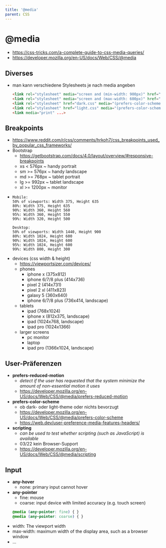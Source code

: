 ```yaml
---
title: '@media'
parent: CSS
---
```


# @media
- <https://css-tricks.com/a-complete-guide-to-css-media-queries/>
- <https://developer.mozilla.org/en-US/docs/Web/CSS/@media>


## Diverses
- man kann verschiedene Stylesheets je nach media angeben
  ```html
  <link rel="stylesheet" media="screen and (min-width: 900px)" href="widescreen.css">
  <link rel="stylesheet" media="screen and (max-width: 600px)" href="smallscreen.css">
  <link rel="stylesheet" href="dark.css" media="(prefers-color-scheme: dark)">
  <link rel="stylesheet" href="light.css" media="(prefers-color-scheme: no-preference), (prefers-color-scheme: light)">
  <link media="print" ...>
  ```


## Breakpoints
- <https://www.reddit.com/r/css/comments/hrkoh7/css_breakpoints_used_by_popular_css_frameworks/>
- Bootstrap
  - <https://getbootstrap.com/docs/4.0/layout/overview/#responsive-breakpoints>
  - xs <  576px ~ handy portrait
  - sm >= 576px ~ handy landscape
  - md >= 768px ~ tablet portrait
  - lg >= 992px ~ tablet landscape
  - xl >= 1200px ~ monitor
- ```
  Mobile: 
  50% of viewports: Width 375, Height 635 
  80%: Width 375, Height 635 
  90%: Width 360, Height 560 
  95%: Width 360, Height 550 
  99%: Width 320, Height 500
  
  Desktop:
  50% of viewports: Width 1440, Height 900
  80%: Width 1024, Height 600
  90%: Width 1024, Height 600
  95%: Width 1024, Height 600
  99%: Width 800, Height 300
  ```
- devices (css width & height)
  - <https://viewportsizer.com/devices/>
  - phones
    - iphone x (375x812)
    - iphone 6/7/8 plus (414x736)
    - pixel 2 (414x731)
    - pixel 2 xl (411x823)
    - galaxy 5 (360x640)
    - iphone 6/7/8 plus (736x414, landscape)
  - tablets
    - ipad (768x1024)
    - iphone x (812x375, landscape)
    - ipad (1024x768, landscape)
    - ipad pro (1024x1366)
  - larger screens
    - pc monitor
    - laptop
    - ipad pro (1366x1024, landscape)


## User-Präferenzen
- **prefers-reduced-motion**
  - *detect if the user has requested that the system minimize the amount of non-essential motion it uses*
  - <https://developer.mozilla.org/en-US/docs/Web/CSS/@media/prefers-reduced-motion>
- **prefers-color-scheme**
  - ob dark- oder light-theme oder nichts bevorzugt
  - <https://developer.mozilla.org/en-US/docs/Web/CSS/@media/prefers-color-scheme>
  - <https://web.dev/user-preference-media-features-headers/>
- **scripting**
  - *can be used to test whether scripting (such as JavaScript) is available*
  - 03/22 kein Browser-Support
  - <https://developer.mozilla.org/en-US/docs/Web/CSS/@media/scripting>


## Input
- **any-hover**
  - none: primary input cannot hover
- **any-pointer**
  - fine: mouse
  - coarse: input device with limited accuracy (e.g. touch screen)
  ```css
  @media (any-pointer: fine) { }
  @media (any-pointer: coarse) { }
  ```
- width: The viewport width
- max-width: maximum width of the display area, such as a browser window
- ...
